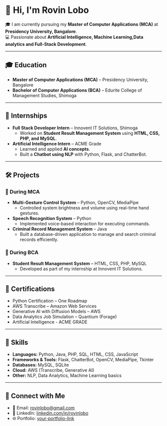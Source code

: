 # 👋 Hi, I'm Rovin Lobo  

🎓 I am currently pursuing my **Master of Computer Applications (MCA)** at **Presidency University, Bangalore**.  
💻 Passionate about **Artificial Intelligence, Machine Learning,Data analytics and Full-Stack Development**.  

---

## 🎓 Education  
- **Master of Computer Applications (MCA)** – Presidency University, Bangalore  
- **Bachelor of Computer Applications (BCA)** – Edurite College of Management Studies, Shimoga  

---

## 💼 Internships  
- **Full Stack Developer Intern** – Innovent IT Solutions, Shimoga  
  - Worked on **Student Result Management System** using **HTML, CSS, PHP, and MySQL**.  
- **Artificial Intelligence Intern** – ACME Grade  
  - Learned and applied **AI concepts**.  
  - Built a **Chatbot using NLP** with Python, Flask, and ChatterBot.  

---

## 🛠️ Projects  

### 🔹 During MCA  
- **Multi-Gesture Control System** – Python, OpenCV, MediaPipe  
  - Controlled system brightness and volume using real-time hand gestures.  
- **Speech Recognition System** – Python  
  - Implemented voice-based interaction for executing commands.  
- **Criminal Record Management System** – Java  
  - Built a database-driven application to manage and search criminal records efficiently.  

### 🔹 During BCA  
- **Student Result Management System** – HTML, CSS, PHP, MySQL  
  - Developed as part of my internship at Innovent IT Solutions.  

---

## 📜 Certifications  
- Python Certification – One Roadmap  
- AWS Transcribe – Amazon Web Services  
- Generative AI with Diffusion Models – AWS  
- Data Analytics Job Simulation – Quantium (Forage)
- Artificial Intelligence - ACME GRADE

---

## 🚀 Skills  
- **Languages:** Python, Java, PHP, SQL, HTML, CSS, JavaScript  
- **Frameworks & Tools:** Flask, ChatterBot, OpenCV, MediaPipe, Tkinter  
- **Databases:** MySQL, SQLite  
- **Cloud:** AWS (Transcribe, Generative AI)  
- **Other:** NLP, Data Analytics, Machine Learning basics  

---

## 🔗 Connect with Me  
- 📧 Email: rovinlobo@gmail.com  
- 💼 LinkedIn: [linkedin.com/in/rovinlobo](#)  
- 🌐 Portfolio: [your-portfolio-link](#)  
